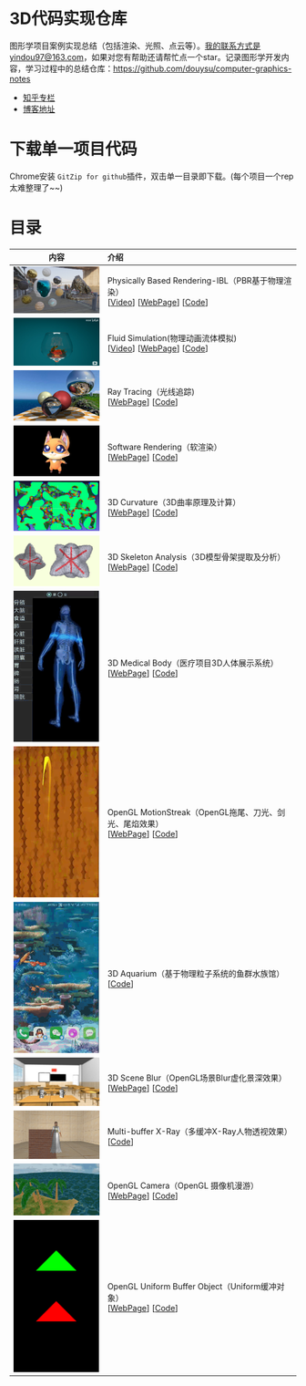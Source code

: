 # 3D代码实现仓库

图形学项目案例实现总结（包括渲染、光照、点云等）。我的联系方式是yindou97@163.com，如果对您有帮助还请帮忙点一个star。记录图形学开发内容，学习过程中的总结仓库：<https://github.com/douysu/computer-graphics-notes>

- [知乎专栏](https://zhuanlan.zhihu.com/graphics-douysu)
- [博客地址](https://blog.csdn.net/ModestBean)

# 下载单一项目代码

Chrome安装 ``GitZip for github``插件，双击单一目录即下载。(每个项目一个rep太难整理了~~)

# 目录

内容 | 介绍 | 
:-:|:-|
<img src="./result/PBR-OpenGL.jpg" width=200> | Physically Based Rendering-IBL（PBR基于物理渲染）<br>[[Video](https://www.bilibili.com/video/BV1TV411z7qe)] [[WebPage](https://zhuanlan.zhihu.com/p/176474625)] [[Code](https://github.com/douysu/graphics-algorithm/tree/master/physically-rendering)]
<img src="./result/IISPH.png" width=200> | Fluid Simulation(物理动画流体模拟) <br> [[Video](https://www.bilibili.com/video/BV1454y127Vy?from=search&seid=5825690446384116530)] [[WebPage](https://zhuanlan.zhihu.com/p/161808444)] [[Code](https://github.com/douysu/graphics-algorithm/tree/master/melt-animation)]
<img src="./result/tinyraytracer.jpg" width=200> | Ray Tracing（光线追踪) <br> [[WebPage](https://zhuanlan.zhihu.com/p/144189898)]  [[Code](https://github.com/douysu/graphics-algorithm/tree/master/tinyraytracerYD)]
<img src="./result/render3.jpg" width=200> | Software Rendering（软渲染） <br> [[WebPage](https://zhuanlan.zhihu.com/p/128112217)]  [[Code](https://github.com/douysu/graphics-algorithm/tree/master/tinyrendererYD)]
<img src="./result/curvature.png" width=200> | 3D Curvature（3D曲率原理及计算） <br> [[WebPage](https://zhuanlan.zhihu.com/p/112294045)]  [[Code](https://github.com/douysu/graphics-algorithm/tree/master/3D-PLY)]
<img src="./result/skeleton.jpg" width=200> | 3D Skeleton Analysis（3D模型骨架提取及分析） <br> [[WebPage](https://zhuanlan.zhihu.com/p/112299945)]  [[Code](https://github.com/douysu/graphics-algorithm/tree/master/3D-skeleton)]
<img src="./result/r9.gif" width=150> | 3D Medical Body（医疗项目3D人体展示系统） <br> [[WebPage](https://blog.csdn.net/ModestBean/article/details/79241519)]  [[Code](https://github.com/douysu/graphics-algorithm/tree/master/moving-light-strip)]
<img src="./result/streak.gif" width=150> | OpenGL MotionStreak（OpenGL拖尾、刀光、剑光、尾焰效果） <br> [[WebPage](https://zhuanlan.zhihu.com/p/112252151)]  [[Code](https://github.com/douysu/graphics-algorithm/tree/master/streak)]
<img src="./result/wallpaper.gif" width=150> | 3D Aquarium（基于物理粒子系统的鱼群水族馆） <br>  [[Code](https://github.com/douysu/graphics-algorithm/tree/master/wallpaper)]
<img src="./result/blur-scene-gaussian--3d.jpg" width=200> | 3D Scene Blur（OpenGL场景Blur虚化景深效果） <br> [[WebPage](https://blog.csdn.net/ModestBean/article/details/79512208)]  [[Code](https://github.com/douysu/graphics-algorithm/tree/master/blur-scene-gaussian--3d)]
<img src="./result/x-ray-scene_3d.png" width=200> | Multi-buffer X-Ray（多缓冲X-Ray人物透视效果） <br> [[Code](https://github.com/douysu/graphics-algorithm/tree/master/x-ray-scene_3d)]
<img src="./result/CameraRoam.jfif" width=200> | OpenGL Camera（OpenGL 摄像机漫游） <br> [[WebPage](https://blog.csdn.net/ModestBean/article/details/79130876)]  [[Code](https://github.com/douysu/graphics-algorithm/tree/master/CameraRoam)]
<img src="./result/opengles-uniform-buffer.jfif" width=150> | OpenGL Uniform Buffer Object（Uniform缓冲对象） <br> [[WebPage](https://blog.csdn.net/ModestBean/article/details/79130517)]  [[Code](https://github.com/douysu/graphics-algorithm/tree/master/opengles-uniform-buffer)]



